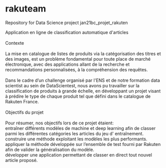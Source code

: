 # rakuteam
﻿Repository for Data Science project jan21bc_projet_rakuten

Application en ligne de classification automatique d'articles<br>
<br>
Contexte<br>
<br>
La mise en catalogue de listes de produits via la catégorisation des titres et des images, est un problème fondamental pour toute place de marché électronique, avec des applications allant de la recherche et recommandations personnalisées, à la compréhension des requêtes.<br>
<br>
Dans le cadre d’un challenge organisé par l'ENS et de notre formation data scientist au sein de DataScientest, nous avons pu travailler sur la classification de produits à grande échelle, en développant un projet visant à prédire le type de chaque produit tel que défini dans le catalogue de Rakuten France.<br>
<br>
Objectifs du projet<br>
<br>
Pour résumer, nos objectifs lors de ce projet étaient:<br>
entraîner différents modèles de machine et deep learning afin de classer parmi les différentes catégories les articles du jeu d' entraînement.<br>
construire une méthode exploitant les modèles les plus performants.<br>
appliquer la méthode développée sur l’ensemble de test fourni par Rakuten afin de valider la généralisation du modèle.<br>
développer une application permettant de classer en direct tout nouvel article proposé.<br>

